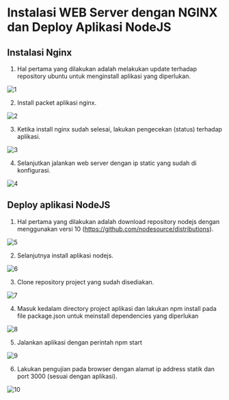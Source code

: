 # Instalasi WEB Server dengan NGINX dan Deploy Aplikasi NodeJS

## Instalasi Nginx
1. Hal pertama yang dilakukan adalah melakukan update terhadap repository ubuntu untuk menginstall aplikasi yang diperlukan.

![1](../asset/1.png)

2. Install packet aplikasi nginx.

![2](../asset/2.png)

3. Ketika install nginx sudah selesai, lakukan pengecekan (status) terhadap aplikasi.

![3](../asset/3.png)

4. Selanjutkan jalankan web server dengan ip static yang sudah di konfigurasi.

![4](../asset/4.png)

## Deploy aplikasi NodeJS
1. Hal pertama yang dilakukan adalah download repository nodejs dengan menggunakan versi 10 (https://github.com/nodesource/distributions).

![5](../asset/5.png)

2. Selanjutnya install aplikasi nodejs.

![6](../asset/6.png)

3. Clone repository project yang sudah disediakan.

![7](../asset/7.png)

4. Masuk kedalam directory project aplikasi dan lakukan npm install pada file package.json untuk meinstall dependencies yang diperlukan

![8](../asset/8.png)

5. Jalankan aplikasi dengan perintah npm start 

![9](../asset/9.png)

6. Lakukan pengujian pada browser dengan alamat ip address statik dan port 3000 (sesuai dengan aplikasi).

![10](../asset/10.png)
